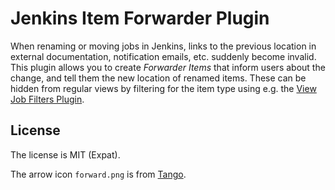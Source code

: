 Jenkins Item Forwarder Plugin
=============================

When renaming or moving jobs in Jenkins, links to the previous location in external documentation, notification emails, etc. suddenly become invalid. This plugin allows you to create *Forwarder Items* that inform users about the change, and tell them the new location of renamed items. These can be hidden from regular views by filtering for the item type using e.g. the [View Job Filters Plugin](https://wiki.jenkins-ci.org/display/JENKINS/View+Job+Filters).

License
-------

The license is MIT (Expat).

The arrow icon `forward.png` is from [Tango](http://tango.freedesktop.org).

